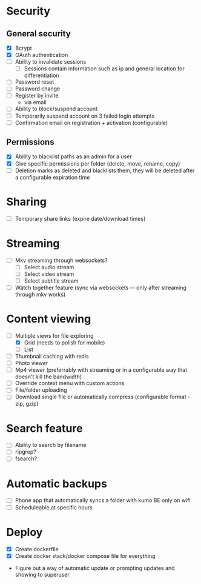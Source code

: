 # Security
## General security
- [x] Bcrypt
- [x] OAuth authentication
- [ ] Ability to invalidate sessions
    - [ ] Sessions contain information such as ip and general location for differentiation
- [ ] Password reset
- [ ] Password change
- [ ] Register by invite 
  - via email
- [ ] Ability to block/suspend account
- [ ] Temporarily suspend account on 3 failed login attempts
- [ ] Confirmation email on registration + activation (configurable)
## Permissions
- [x] Ability to blacklist paths as an admin for a user
- [x] Give specific permissions per folder (delete, move, rename, copy)
- [ ] Deletion marks as deleted and blacklists them, they will be deleted after a configurable expiration time
# Sharing
- [ ] Temporary share links (expire date/download times)
# Streaming
- [ ] Mkv streaming through websockets?
    - [ ] Select audio stream
    - [ ] Select video stream
    - [ ] Select subtitle stream
- [ ] Watch together feature (sync via websockets -- only after streaming through mkv works)
# Content viewing
- [ ] Multiple views for file exploring
  - [x] Grid (needs to polish for mobile)
  - [ ] List 
- [ ] Thumbnail caching with redis
- [ ] Photo viewer
- [ ] Mp4 viewer (preferrably with streaming or in a configurable way that doesn't kill the bandwidth)
- [ ] Override context menu with custom actions
- [ ] File/folder uploading
- [ ] Download single file or automatically compress (configurable format - zip, gzip)
# Search feature
- [ ] Ability to search by filename
- [ ] ripgrep?
- [ ] fsearch?
# Automatic backups
- [ ] Phone app that automatically syncs a folder with kumo BE only on wifi
- [ ] Scheduleable at specific hours
# Deploy
- [x] Create dockerfile
- [x] Create docker stack/docker compose file for everything
- Figure out a way of automatic update or prompting updates and showing to superuser